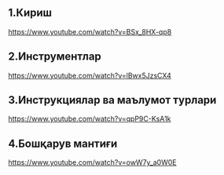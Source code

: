 ## 1.Кириш 
https://www.youtube.com/watch?v=BSx_8HX-qp8

## 2.Инструментлар
https://www.youtube.com/watch?v=lBwx5JzsCX4

## 3.Инструкциялар ва маълумот турлари
https://www.youtube.com/watch?v=qpP9C-KsA1k

## 4.Бошқарув мантиғи
https://www.youtube.com/watch?v=owW7y_a0W0E